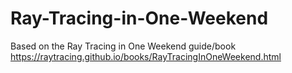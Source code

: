 # Ray-Tracing-in-One-Weekend
Based on the Ray Tracing in One Weekend guide/book https://raytracing.github.io/books/RayTracingInOneWeekend.html
